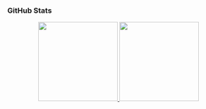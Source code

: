 ### GitHub Stats
<p align="center">
  <a href="https://github.com/mjdn0011">
    <img height="180em" src="https://github-readme-stats-eight-theta.vercel.app/api?username=mjdn0011&show_icons=true&theme=onedark&include_all_commits=true&count_private=true"/>
    <img height="180em" src="https://github-readme-stats-eight-theta.vercel.app/api/top-langs/?username=mjdn0011&layout=compact&langs_count=8&theme=onedark"/>
  </a>
</p>
<!--
**mjdn0011/mjdn0011** is a ✨ _special_ ✨ repository because its `README.md` (this file) appears on your GitHub profile.

Here are some ideas to get you started:

- 🔭 I’m currently working on ...
- 🌱 I’m currently learning ...
- 👯 I’m looking to collaborate on ...
- 🤔 I’m looking for help with ...
- 💬 Ask me about ...
- 📫 How to reach me: ...
- 😄 Pronouns: ...
- ⚡ Fun fact: ...
-->
